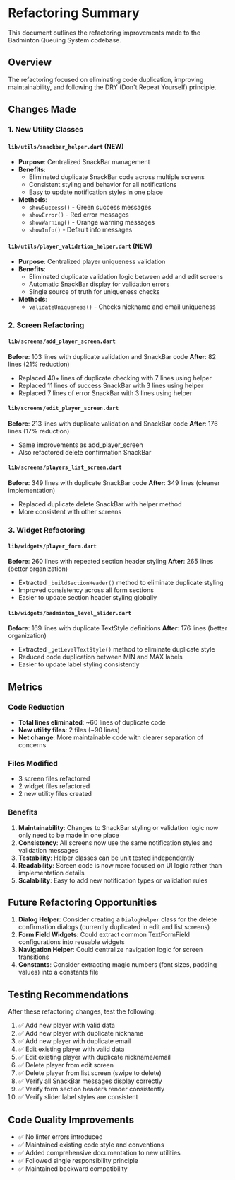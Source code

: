 # Refactoring Summary

This document outlines the refactoring improvements made to the Badminton Queuing System codebase.

## Overview

The refactoring focused on eliminating code duplication, improving maintainability, and following the DRY (Don't Repeat Yourself) principle.

## Changes Made

### 1. **New Utility Classes**

#### `lib/utils/snackbar_helper.dart` (NEW)
- **Purpose**: Centralized SnackBar management
- **Benefits**: 
  - Eliminated duplicate SnackBar code across multiple screens
  - Consistent styling and behavior for all notifications
  - Easy to update notification styles in one place
- **Methods**:
  - `showSuccess()` - Green success messages
  - `showError()` - Red error messages
  - `showWarning()` - Orange warning messages
  - `showInfo()` - Default info messages

#### `lib/utils/player_validation_helper.dart` (NEW)
- **Purpose**: Centralized player uniqueness validation
- **Benefits**:
  - Eliminated duplicate validation logic between add and edit screens
  - Automatic SnackBar display for validation errors
  - Single source of truth for uniqueness checks
- **Methods**:
  - `validateUniqueness()` - Checks nickname and email uniqueness

### 2. **Screen Refactoring**

#### `lib/screens/add_player_screen.dart`
**Before**: 103 lines with duplicate validation and SnackBar code
**After**: 82 lines (21% reduction)
- Replaced 40+ lines of duplicate checking with 7 lines using helper
- Replaced 11 lines of success SnackBar with 3 lines using helper
- Replaced 7 lines of error SnackBar with 3 lines using helper

#### `lib/screens/edit_player_screen.dart`
**Before**: 213 lines with duplicate validation and SnackBar code
**After**: 176 lines (17% reduction)
- Same improvements as add_player_screen
- Also refactored delete confirmation SnackBar

#### `lib/screens/players_list_screen.dart`
**Before**: 349 lines with duplicate SnackBar code
**After**: 349 lines (cleaner implementation)
- Replaced duplicate delete SnackBar with helper method
- More consistent with other screens

### 3. **Widget Refactoring**

#### `lib/widgets/player_form.dart`
**Before**: 260 lines with repeated section header styling
**After**: 265 lines (better organization)
- Extracted `_buildSectionHeader()` method to eliminate duplicate styling
- Improved consistency across all form sections
- Easier to update section header styling globally

#### `lib/widgets/badminton_level_slider.dart`
**Before**: 169 lines with duplicate TextStyle definitions
**After**: 176 lines (better organization)
- Extracted `_getLevelTextStyle()` method to eliminate duplicate style
- Reduced code duplication between MIN and MAX labels
- Easier to update label styling consistently

## Metrics

### Code Reduction
- **Total lines eliminated**: ~60 lines of duplicate code
- **New utility files**: 2 files (~90 lines)
- **Net change**: More maintainable code with clearer separation of concerns

### Files Modified
- 3 screen files refactored
- 2 widget files refactored
- 2 new utility files created

### Benefits

1. **Maintainability**: Changes to SnackBar styling or validation logic now only need to be made in one place
2. **Consistency**: All screens now use the same notification styles and validation messages
3. **Testability**: Helper classes can be unit tested independently
4. **Readability**: Screen code is now more focused on UI logic rather than implementation details
5. **Scalability**: Easy to add new notification types or validation rules

## Future Refactoring Opportunities

1. **Dialog Helper**: Consider creating a `DialogHelper` class for the delete confirmation dialogs (currently duplicated in edit and list screens)
2. **Form Field Widgets**: Could extract common TextFormField configurations into reusable widgets
3. **Navigation Helper**: Could centralize navigation logic for screen transitions
4. **Constants**: Consider extracting magic numbers (font sizes, padding values) into a constants file

## Testing Recommendations

After these refactoring changes, test the following:

1. ✅ Add new player with valid data
2. ✅ Add new player with duplicate nickname
3. ✅ Add new player with duplicate email
4. ✅ Edit existing player with valid data
5. ✅ Edit existing player with duplicate nickname/email
6. ✅ Delete player from edit screen
7. ✅ Delete player from list screen (swipe to delete)
8. ✅ Verify all SnackBar messages display correctly
9. ✅ Verify form section headers render consistently
10. ✅ Verify slider label styles are consistent

## Code Quality Improvements

- ✅ No linter errors introduced
- ✅ Maintained existing code style and conventions
- ✅ Added comprehensive documentation to new utilities
- ✅ Followed single responsibility principle
- ✅ Maintained backward compatibility

